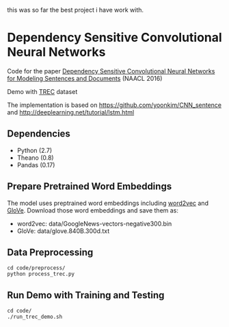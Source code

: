 this was so far the best project i have work with.
# Dependency Sensitive Convolutional Neural Networks
Code for the paper [Dependency Sensitive Convolutional Neural Networks for Modeling Sentences and Documents](https://arxiv.org/abs/1611.02361) (NAACL 2016)

Demo with [TREC](http://cogcomp.cs.illinois.edu/Data/QA/QC) dataset

The implementation is based on https://github.com/yoonkim/CNN_sentence and http://deeplearning.net/tutorial/lstm.html

## Dependencies
- Python (2.7)
- Theano (0.8)
- Pandas (0.17)

## Prepare Pretrained Word Embeddings

The model uses preptrained word embeddings including [word2vec](https://code.google.com/archive/p/word2vec/) and [GloVe](http://nlp.stanford.edu/data/glove.840B.300d.zip).
Download those word embeddings and save them as:

- word2vec: data/GoogleNews-vectors-negative300.bin
- GloVe:    data/glove.840B.300d.txt

## Data Preprocessing

```
cd code/preprocess/
python process_trec.py
```

## Run Demo with Training and Testing

```
cd code/
./run_trec_demo.sh 
```


